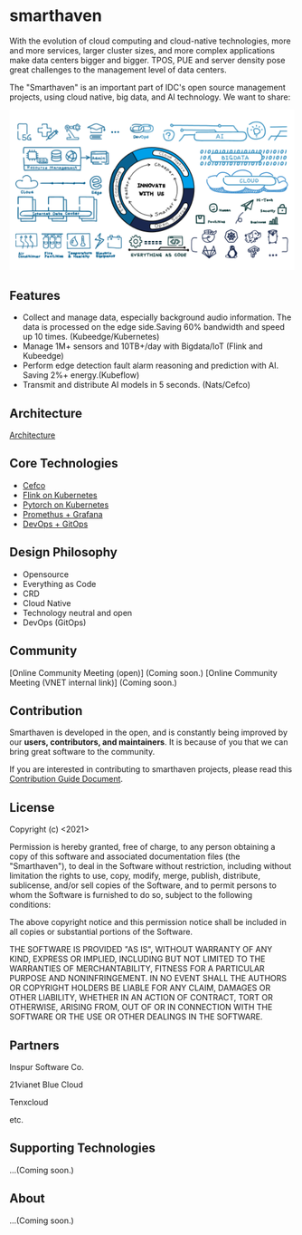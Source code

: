 # smarthaven

With the evolution of cloud computing and cloud-native technologies, more and more services, larger cluster sizes, and more complex applications make data centers bigger and bigger. TPOS, PUE and server density pose great challenges to the management level of data centers. 

The "Smarthaven" is an important part of IDC's open source management projects, using cloud native, big data, and AI technology. We want to share:

<img alt="Cloud Native IDC" src="docs/img/Cloud_Native_IDC.png">

## Features
* Collect and manage data, especially background audio information. The data is processed on the edge side.Saving 60% bandwidth and speed up 10 times. (Kubeedge/Kubernetes)
* Manage 1M+ sensors and 10TB+/day with Bigdata/IoT (Flink and Kubeedge)
* Perform edge detection fault alarm reasoning and prediction with AI. Saving 2%+ energy.(Kubeflow)
* Transmit and distribute AI models in 5 seconds. (Nats/Cefco)

## Architecture
[Architecture](docs/architecture.md) 

## Core Technologies
* [Cefco](cefco) 
* [Flink on Kubernetes](flinkonk8s)
* [Pytorch on Kubernetes](pytorchonk8s)
* [Promethus + Grafana](monitoring)
* [DevOps + GitOps](devgitops)

## Design Philosophy
* Opensource
* Everything as Code
* CRD
* Cloud Native
* Technology neutral and open
* DevOps (GitOps)

## Community
[Online Community Meeting (open)] (Coming soon.)
[Online Community Meeting (VNET internal link)] (Coming soon.)

## Contribution
Smarthaven is developed in the open, and is constantly being improved by our **users, contributors, and maintainers**. It is because of you that we can bring great software to the community.

If you are interested in contributing to smarthaven projects, please read this [Contribution Guide Document](CONTRIBUTING.md). 

## License
Copyright (c) <2021> <VNET Group>

Permission is hereby granted, free of charge, to any person obtaining a copy
of this software and associated documentation files (the "Smarthaven"), to deal
in the Software without restriction, including without limitation the rights
to use, copy, modify, merge, publish, distribute, sublicense, and/or sell
copies of the Software, and to permit persons to whom the Software is
furnished to do so, subject to the following conditions:

The above copyright notice and this permission notice shall be included in all
copies or substantial portions of the Software.

THE SOFTWARE IS PROVIDED "AS IS", WITHOUT WARRANTY OF ANY KIND, EXPRESS OR
IMPLIED, INCLUDING BUT NOT LIMITED TO THE WARRANTIES OF MERCHANTABILITY,
FITNESS FOR A PARTICULAR PURPOSE AND NONINFRINGEMENT. IN NO EVENT SHALL THE
AUTHORS OR COPYRIGHT HOLDERS BE LIABLE FOR ANY CLAIM, DAMAGES OR OTHER
LIABILITY, WHETHER IN AN ACTION OF CONTRACT, TORT OR OTHERWISE, ARISING FROM,
OUT OF OR IN CONNECTION WITH THE SOFTWARE OR THE USE OR OTHER DEALINGS IN THE
SOFTWARE.

## Partners
Inspur Software Co.

21vianet Blue Cloud

Tenxcloud

etc.

## Supporting Technologies
...(Coming soon.)

## About
...(Coming soon.)
